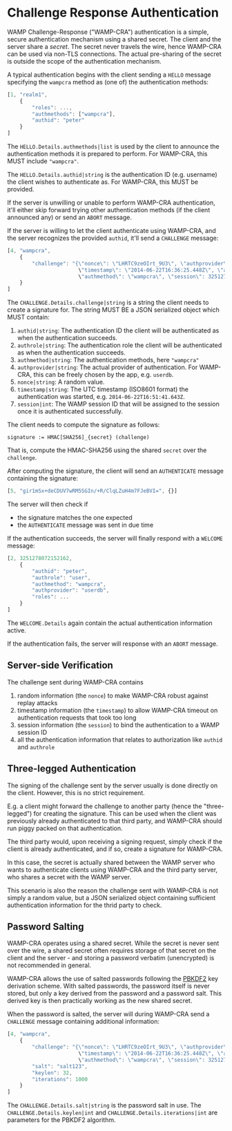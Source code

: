 # Challenge Response Authentication

WAMP Challenge-Response ("WAMP-CRA") authentication is a simple, secure authentication mechanism using a shared secret. The client and the server share a *secret*. The secret never travels the wire, hence WAMP-CRA can be used via non-TLS connections. The actual pre-sharing of the secret is outside the scope of the authentication mechanism.

A typical authentication begins with the client sending a `HELLO` message specifying the `wampcra` method as (one of) the authentication methods:

```javascript
[1, "realm1",
    {
        "roles": ...,
        "authmethods": ["wampcra"],
        "authid": "peter"
    }
]
```

The `HELLO.Details.authmethods|list` is used by the client to announce the authentication methods it is prepared to perform. For WAMP-CRA, this MUST include `"wampcra"`.

The `HELLO.Details.authid|string` is the authentication ID (e.g. username) the client wishes to authenticate as. For WAMP-CRA, this MUST be provided.

If the server is unwilling or unable to perform WAMP-CRA authentication, it'll either skip forward trying other authentication methods (if the client announced any) or send an `ABORT` message.

If the server is willing to let the client authenticate using WAMP-CRA, and the server recognizes the provided `authid`, it'll send a `CHALLENGE` message:

```javascript
[4, "wampcra",
    {
        "challenge": "{\"nonce\": \"LHRTC9zeOIrt_9U3\", \"authprovider\": \"userdb\", \"authid\": \"peter\",
                       \"timestamp\": \"2014-06-22T16:36:25.448Z\", \"authrole\": \"user\",
                       \"authmethod\": \"wampcra\", \"session\": 3251278072152162}"
    }
]
```

The `CHALLENGE.Details.challenge|string` is a string the client needs to create a signature for. The string MUST BE a JSON serialized object which MUST contain:

 1. `authid|string`: The authentication ID the client will be authenticated as when the authentication succeeds.
 2. `authrole|string`: The authentication role the client will be authenticated as when the authentication succeeds.
 3. `authmethod|string`: The authentication methods, here `"wampcra"`
 4. `authprovider|string`: The actual provider of authentication. For WAMP-CRA, this can be freely chosen by the app, e.g. `userdb`.
 5. `nonce|string`: A random value.
 6. `timestamp|string`: The UTC timestamp (ISO8601 format) the authentication was started, e.g. `2014-06-22T16:51:41.643Z`.
 7. `session|int`: The WAMP session ID that will be assigned to the session once it is authenticated successfully.

The client needs to compute the signature as follows:

    signature := HMAC[SHA256]_{secret} (challenge)

That is, compute the HMAC-SHA256 using the shared `secret` over the `challenge`.

After computing the signature, the client will send an `AUTHENTICATE` message containing the signature:

```javascript
[5, "gir1mSx+deCDUV7wRM5SGIn/+R/ClqLZuH4m7FJeBVI=", {}]
```

The server will then check if

* the signature matches the one expected
* the `AUTHENTICATE` message was sent in due time

If the authentication succeeds, the server will finally respond with a `WELCOME` message:

```javascript
[2, 3251278072152162,
    {
        "authid": "peter",
        "authrole": "user",
        "authmethod": "wampcra",
        "authprovider": "userdb",
        "roles": ...
    }
]
```

The `WELCOME.Details` again contain the actual authentication information active.

If the authentication fails, the server will response with an `ABORT` message.


## Server-side Verification

The challenge sent during WAMP-CRA contains

1. random information (the `nonce`) to make WAMP-CRA robust against replay attacks
2. timestamp information (the `timestamp`) to allow WAMP-CRA timeout on authentication requests that took too long
3. session information (the `session`) to bind the authentication to a WAMP session ID
4. all the authentication information that relates to authorization like `authid` and `authrole`


## Three-legged Authentication

The signing of the challenge sent by the server usually is done directly on the client. However, this is no strict requirement.

E.g. a client might forward the challenge to another party (hence the "three-legged") for creating the signature. This can be used when the client was previously already authenticated to that third party, and WAMP-CRA should run piggy packed on that authentication.

The third party would, upon receiving a signing request, simply check if the client is already authenticated, and if so, create a signature for WAMP-CRA.

In this case, the secret is actually shared between the WAMP server who wants to authenticate clients using WAMP-CRA and the third party server, who shares a secret with the WAMP server.

This scenario is also the reason the challenge sent with WAMP-CRA is not simply a random value, but a JSON serialized object containing sufficient authentication information for the thrid party to check.


## Password Salting

WAMP-CRA operates using a shared secret. While the secret is never sent over the wire, a shared secret often requires storage of that secret on the client and the server - and storing a password verbatim (unencrypted) is not recommended in general.

WAMP-CRA allows the use of salted passwords following the [PBKDF2](http://en.wikipedia.org/wiki/PBKDF2) key derivation scheme. With salted passwords, the password itself is never stored, but only a key derived from the password and a password salt. This derived key is then practically working as the new shared secret.

When the password is salted, the server will during WAMP-CRA send a `CHALLENGE` message containing additional information:

```javascript
[4, "wampcra",
    {
        "challenge": "{\"nonce\": \"LHRTC9zeOIrt_9U3\", \"authprovider\": \"userdb\", \"authid\": \"peter\",
                       \"timestamp\": \"2014-06-22T16:36:25.448Z\", \"authrole\": \"user\",
                       \"authmethod\": \"wampcra\", \"session\": 3251278072152162}",
        "salt": "salt123",
        "keylen": 32,
        "iterations": 1000
    }
]
```

The `CHALLENGE.Details.salt|string` is the password salt in use. The `CHALLENGE.Details.keylen|int` and `CHALLENGE.Details.iterations|int` are parameters for the PBKDF2 algorithm.
